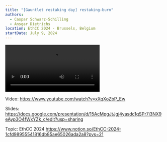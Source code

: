 ```yaml
---
title: "[Gauntlet restaking day] restaking-burn"
authors:
  - Caspar Schwarz-Schilling
  - Ansgar Dietrichs
location: EthCC 2024 - Brussels, Belgium
startDate: July 9, 2024
---
```


<video src="https://www.youtube.com/watch?v=xXqXoZbP_Ew"></video>

Video: <https://www.youtube.com/watch?v=xXqXoZbP_Ew>

Slides: <https://docs.google.com/presentation/d/15AcMpgJtJgj4yasdc1qSPr7i3NX9eAyp3O4fWxYZk_c/edit?usp=sharing>

Topic: EthCC 2024 <https://www.notion.so/EthCC-2024-1cfd98955541816db85ae65026ada2a8?pvs=21>
